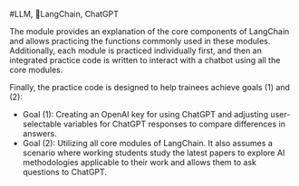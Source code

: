 #LLM, LangChain, ChatGPT

The module provides an explanation of the core components of LangChain and allows practicing the functions commonly used in these modules. Additionally, each module is practiced individually first, and then an integrated practice code is written to interact with a chatbot using all the core modules.

Finally, the practice code is designed to help trainees achieve goals (1) and (2):

- Goal (1): Creating an OpenAI key for using ChatGPT and adjusting user-selectable variables for ChatGPT responses to compare differences in answers.
- Goal (2): Utilizing all core modules of LangChain. It also assumes a scenario where working students study the latest papers to explore AI methodologies applicable to their work and allows them to ask questions to ChatGPT.
